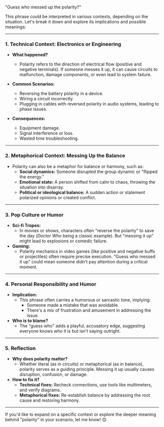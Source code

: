 "Guess who messed up the polarity?"

This phrase could be interpreted in various contexts, depending on the situation. Let's break it down and explore its implications and possible meanings:

---

### **1. Technical Context: Electronics or Engineering**
- **What happened?**
  - Polarity refers to the direction of electrical flow (positive and negative terminals). If someone messes it up, it can cause circuits to malfunction, damage components, or even lead to system failure.
- **Common Scenarios:**
  - Reversing the battery polarity in a device.
  - Wiring a circuit incorrectly.
  - Plugging in cables with reversed polarity in audio systems, leading to phase issues.

- **Consequences:**
  - Equipment damage.
  - Signal interference or loss.
  - Wasted time troubleshooting.

---

### **2. Metaphorical Context: Messing Up the Balance**
- Polarity can also be a metaphor for balance or harmony, such as:
  - **Social dynamics:** Someone disrupted the group dynamic or "flipped the energy."
  - **Emotional state:** A person shifted from calm to chaos, throwing the situation into disarray.
  - **Political or ideological balance:** A sudden action or statement polarized opinions or created conflict.

---

### **3. Pop Culture or Humor**
- **Sci-fi Tropes:**
  - In movies or shows, characters often "reverse the polarity" to save the day (*Doctor Who* being a classic example). But "messing it up" might lead to explosions or comedic failure.
- **Gaming:**
  - Polarity mechanics in video games (like positive and negative buffs or projectiles) often require precise execution. "Guess who messed it up" could mean someone didn't pay attention during a critical moment.

---

### **4. Personal Responsibility and Humor**
- **Implication:**
  - This phrase often carries a humorous or sarcastic tone, implying:
    - Someone made a mistake that was avoidable.
    - There's a mix of frustration and amusement in addressing the issue.
- **Who is to blame?**
  - The "guess who" adds a playful, accusatory edge, suggesting everyone knows who it is but isn't saying outright.

---

### **5. Reflection**
- **Why does polarity matter?**
  - Whether literal (as in circuits) or metaphorical (as in balance), polarity serves as a guiding principle. Messing it up usually causes disruption, confusion, or damage.
- **How to fix it?**
  - **Technical fixes:** Recheck connections, use tools like multimeters, and verify diagrams.
  - **Metaphorical fixes:** Re-establish balance by addressing the root cause and restoring harmony.

---

If you'd like to expand on a specific context or explore the deeper meaning behind "polarity" in your scenario, let me know! 😊

